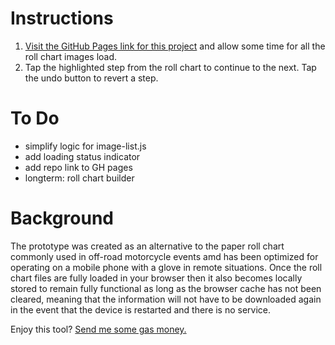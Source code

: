 
# Instructions
 1. [Visit the GitHub Pages link for this project](https://danielgivens.github.io/roll-chart/) and allow some time for all the roll chart images load. 
 2. Tap the highlighted step from the roll chart to continue to the next. Tap the undo button to revert a step.

# To Do
- simplify logic for image-list.js
- add loading status indicator
- add repo link to GH pages
- longterm: roll chart builder

# Background
The prototype was created as an alternative to the paper roll chart commonly used in off-road motorcycle events amd has been optimized for operating on a mobile phone with a glove in remote situations. Once the roll chart files are fully loaded in your browser then it also becomes locally stored to remain fully functional as long as the browser cache has not been cleared, meaning that the information will not have to be downloaded again in the event that the device is restarted and there is no service.

Enjoy this tool? [Send me some gas money.](https://www.paypal.com/donate?hosted_button_id=YTYAVAWEVUZSN)
